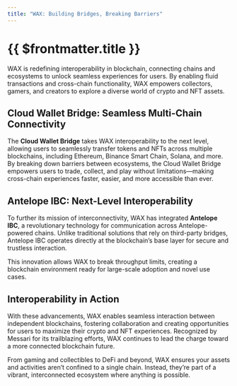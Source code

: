 ```yaml
---
title: "WAX: Building Bridges, Breaking Barriers"
---
```


# {{ $frontmatter.title }}

WAX is redefining interoperability in blockchain, connecting chains and ecosystems to unlock seamless experiences for users. By enabling fluid transactions and cross-chain functionality, WAX empowers collectors, gamers, and creators to explore a diverse world of crypto and NFT assets.

## Cloud Wallet Bridge: Seamless Multi-Chain Connectivity

The **Cloud Wallet Bridge** takes WAX interoperability to the next level, allowing users to seamlessly transfer tokens and NFTs across multiple blockchains, including Ethereum, Binance Smart Chain, Solana, and more. By breaking down barriers between ecosystems, the Cloud Wallet Bridge empowers users to trade, collect, and play without limitations—making cross-chain experiences faster, easier, and more accessible than ever.

## Antelope IBC: Next-Level Interoperability

To further its mission of interconnectivity, WAX has integrated **Antelope IBC**, a revolutionary technology for communication across Antelope-powered chains. Unlike traditional solutions that rely on third-party bridges, Antelope IBC operates directly at the blockchain’s base layer for secure and trustless interaction.

This innovation allows WAX to break throughput limits, creating a blockchain environment ready for large-scale adoption and novel use cases.

## Interoperability in Action

With these advancements, WAX enables seamless interaction between independent blockchains, fostering collaboration and creating opportunities for users to maximize their crypto and NFT experiences. Recognized by Messari for its trailblazing efforts, WAX continues to lead the charge toward a more connected blockchain future.

From gaming and collectibles to DeFi and beyond, WAX ensures your assets and activities aren’t confined to a single chain. Instead, they’re part of a vibrant, interconnected ecosystem where anything is possible.
